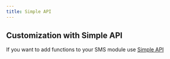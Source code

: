 ```yaml
---
title: Simple API
---
```


## Customization with Simple API
If you want to add functions to your SMS module use [Simple API](https://help.bulkgate.com/docs/en/http-simple-transactional.html)
